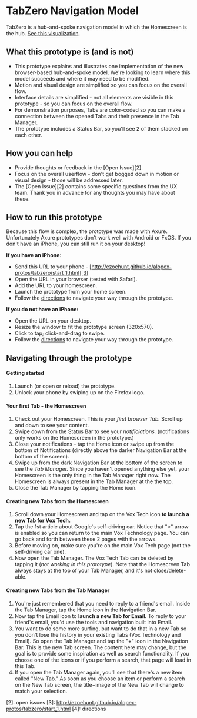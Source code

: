 # TabZero Navigation Model

TabZero is a hub-and-spoke navigation model in which the Homescreen is the hub. [See this visualization][1].


## What this prototype is (and is not)
* This prototype explains and illustrates one implementation of the new browser-based hub-and-spoke model. We're looking to learn where this model succeeds and where it may need to be modified.
* Motion and visual design are simplified so you can focus on the overall flow.
* Interface details are simplified - not all elements are visible in this prototype - so you can focus on the overall flow.
* For demonstration purposes, Tabs are color-coded so you can make a connection between the opened Tabs and their presence in the Tab Manager.
* The prototype includes a Status Bar, so you'll see 2 of them stacked on each other.


## How you can help
* Provide thoughts or feedback in the [Open Issue][2].
* Focus on the overall userflow - don't get bogged down in motion or visual design - those will be addressed later.
* The [Open Issue][2] contains some specific questions from the UX team. Thank you in advance for any thoughts you may have about these. 


## How to run this prototype
Because this flow is complex, the prototype was made with Axure. Unfortunately Axure prototypes don't work well with Android or FxOS. If you don't have an iPhone, you can still run it on your desktop!

**If you have an iPhone:**
  * Send this URL to your phone - [http://ezoehunt.github.io/alopex-protos/tabzero/start_1.html][3]
  * Open the URL in your browser (tested with Safari).
  * Add the URL to your homescreen.
  * Launch the prototype from your home screen.
  * Follow the <a href="#directions">directions</a> to navigate your way through the prototype.

**If you do not have an iPhone:** 
  * Open the URL on your desktop.
  * Resize the window to fit the prototype screen (320x570).
  * Click to tap; click-and-drag to swipe.
  * Follow the <a href="#directions">directions</a> to navigate your way through the prototype. 


## <a name="directions"></a>Navigating through the prototype

#### Getting started
1. Launch (or open or reload) the prototype.
2. Unlock your phone by swiping up on the Firefox logo.


#### Your first Tab - the Homescreen
1. Check out your Homescreen. This is your *first browser Tab.* Scroll up and down to see your content.
2. Swipe down from the Status Bar to see your *notificiations.* (notifications only works on the Homescreen in the prototype.)
3. Close your notifications - tap the Home icon or swipe up from the bottom of Notifications (directly above the darker Navigation Bar at the bottom of the screen).
4. Swipe up from the dark Navigation Bar at the bottom of the screen to see the *Tab Manager.* Since you haven't opened anything else yet, your Homescreen is the only thing in the Tab Manager right now. The Homescreen is always present in the Tab Manager at the the top. 
5. Close the Tab Manager by tapping the Home icon.


#### Creating new Tabs from the Homescreen
1. Scroll down your Homescreen and tap on the Vox Tech icon **to launch a new Tab for Vox Tech.**
2. Tap the 1st article about Google's self-driving car. Notice that "<" arrow is enabled so you can return to the main Vox Technology page. You can go back and forth between these 2 pages with the arrows.
3. Before moving on, make sure you're on the main Vox Tech page (not the self-driving car one).
4. Now open the Tab Manager. The Vox Tech Tab can be deleted by tapping it (*not working in this prototype*). Note that the Homescreen Tab always stays at the top of your Tab Manager, and it's not close/delete-able. 


#### Creating new Tabs from the Tab Manager
1. You're just remembered that you need to reply to a friend's email. Inside the Tab Manager, tap the Home icon in the Navigation Bar.
2. Now tap the Email icon to **launch a new Tab for Email.** To reply to your friend's email, you'd use the tools and navigation built into Email.
3. You want to do some more surfing, but want to do that in a new Tab so you don't lose the history in your existing Tabs (Vox Technology and Email). So open the Tab Manager and tap the "+" icon in the Navigation Bar.
This is the new Tab screen. The content here may change, but the goal is to provide some inspiration as well as search functionality. If you choose one of the icons or if you perform a search, that page will load in this Tab.
4. If you open the Tab Manager again, you'll see that there's a new item called "New Tab." As soon as you choose an item or perform a search on the New Tab screen, the title+image of the New Tab will change to match your selection.




[1]: visualization
[2]: open issues
[3]: http://ezoehunt.github.io/alopex-protos/tabzero/start_1.html
[4]: directions

